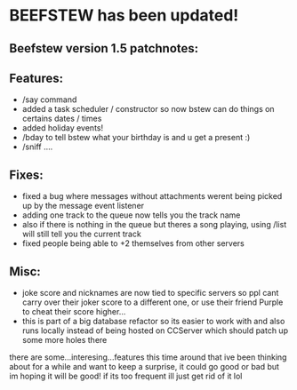 # BEEFSTEW has been updated!

## Beefstew version 1.5 patchnotes:

## Features:
- /say command
- added a task scheduler / constructor so now bstew can do things on certains dates / times
- added holiday events!
- /bday to tell bstew what your birthday is and u get a present :)
- /sniff ....

## Fixes:
- fixed a bug where messages without attachments werent being picked up by the message event listener
- adding one track to the queue now tells you the track name
- also if there is nothing in the queue but theres a song playing, using /list will still tell you the current track
- fixed people being able to +2 themselves from other servers

## Misc:
- joke score and nicknames are now tied to specific servers so ppl cant carry over their joker score to a different one, or use their friend Purple to cheat their score higher...
- this is part of a big database refactor so its easier to work with and also runs locally instead of being hosted on CCServer which should patch up some more holes there

there are some...interesing...features this time around that ive been thinking about for a while and want to keep a surprise, it could go good or bad but im hoping it will be good! if its too frequent ill just get rid of it lol
